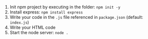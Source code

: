 1. Init npm project by executing in the folder: `npm init -y`
2. Install express: `npm install express`
3. Write your code in the `.js` file referenced in `package.json` (default: `index.js`)
4. Write your HTML code
5. Start the node server: `node .`